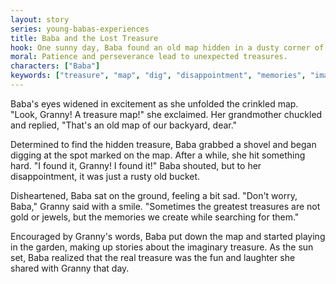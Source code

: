 ```yaml
---
layout: story
series: young-babas-experiences
title: Baba and the Lost Treasure
hook: One sunny day, Baba found an old map hidden in a dusty corner of her garden shed. What could it lead to?
moral: Patience and perseverance lead to unexpected treasures.
characters: ["Baba"]
keywords: ["treasure", "map", "dig", "disappointment", "memories", "imaginary", "fun", "laughter", "perseverance", "unexpected"]
---
```


Baba's eyes widened in excitement as she unfolded the crinkled map. "Look, Granny! A treasure map!" she exclaimed. Her grandmother chuckled and replied, "That's an old map of our backyard, dear."

Determined to find the hidden treasure, Baba grabbed a shovel and began digging at the spot marked on the map. After a while, she hit something hard. "I found it, Granny! I found it!" Baba shouted, but to her disappointment, it was just a rusty old bucket.

Disheartened, Baba sat on the ground, feeling a bit sad. "Don't worry, Baba," Granny said with a smile. "Sometimes the greatest treasures are not gold or jewels, but the memories we create while searching for them."

Encouraged by Granny's words, Baba put down the map and started playing in the garden, making up stories about the imaginary treasure. As the sun set, Baba realized that the real treasure was the fun and laughter she shared with Granny that day.
